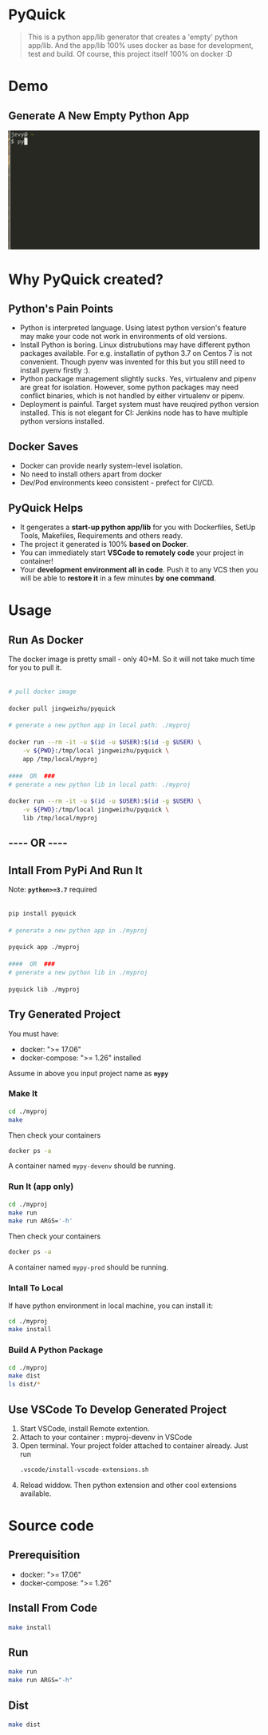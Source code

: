 # PyQuick


> This is a python app/lib generator that creates a 'empty' python app/lib. And the app/lib 100% uses docker as base for development, test and build.
> Of course, this project itself 100% on docker :D


# Demo

## Generate A New Empty Python App 

![pyquick-demo](https://raw.githubusercontent.com/jevyzhu/pyquick/master/pyquick-demo.gif "pyquick-demo")


# Why PyQuick created?

## Python's Pain Points

* Python is interpreted language. Using latest python version's feature may make your code not work in environments of old versions.
* Install Python is boring. Linux distrubutions may have different python packages available. For e.g. installatin of python 3.7 on Centos 7 is not convenient. Though pyenv was invented for this but you still need to install pyenv firstly :).
* Python package management slightly sucks. Yes, virtualenv and pipenv are great for isolation. However, some python packages may need conflict binaries, which is not handled by either virtualenv or pipenv.
* Deployment is painful. Target system must have reuqired python version installed. This is not elegant for CI: Jenkins node has to have multiple python versions installed.

## Docker Saves

* Docker can provide nearly system-level isolation.
* No need to install others apart from docker
* Dev/Pod environments keeo consistent - prefect for CI/CD.

## PyQuick Helps

* It gengerates a **start-up python app/lib** for you with Dockerfiles, SetUp Tools, Makefiles, Requirements and others ready.
* The project it generated is 100% **based on Docker**.
* You can immediately start **VSCode to remotely code** your project in container!
* Your **development environment all in code**. Push it to any VCS then you will be able to **restore it** in a few minutes **by one command**.


# Usage

## Run As Docker

The docker image is pretty small - only 40+M.
So it will not take much time for you to pull it.

```bash

# pull docker image

docker pull jingweizhu/pyquick

# generate a new python app in local path: ./myproj

docker run --rm -it -u $(id -u $USER):$(id -g $USER) \
    -v ${PWD}:/tmp/local jingweizhu/pyquick \
    app /tmp/local/myproj

####  OR  ###
# generate a new python lib in local path: ./myproj

docker run --rm -it -u $(id -u $USER):$(id -g $USER) \
    -v ${PWD}:/tmp/local jingweizhu/pyquick \
    lib /tmp/local/myproj

```

## ---- OR ---- 
## Intall From PyPi And Run It

Note: **`python>=3.7`** required

```bash

pip install pyquick

# generate a new python app in ./myproj

pyquick app ./myproj

####  OR  ###
# generate a new python lib in ./myproj

pyquick lib ./myproj


```

## Try Generated Project
You must have:
* docker: ">= 17.06"
* docker-compose: ">= 1.26"
installed

Assume in above you input project name as **`mypy`**

### Make It

```bash
cd ./myproj
make
```
Then check your containers

```bash
docker ps -a
```

A container named `mypy-devenv` should be running.

### Run It (app only)

```bash
cd ./myproj
make run
make run ARGS='-h'
```
Then check your containers

```bash
docker ps -a
```

A container named `mypy-prod` should be running.

### Intall To Local

If have python environment in local machine, 
you can install it:

```bash
cd ./myproj
make install
```

### Build A Python Package

```bash
cd ./myproj
make dist
ls dist/*
```

## Use VSCode To Develop Generated Project 

1. Start VSCode, install Remote extention.
2. Attach to your container : myproj-devenv in VSCode
3. Open terminal. Your project folder attached to container already. Just run
    ```bash
    .vscode/install-vscode-extensions.sh
    ```
4. Reload widdow. Then python extension and other cool extensions available.


# Source code

## Prerequisition
* docker: ">= 17.06"
* docker-compose: ">= 1.26"

## Install From Code
```bash
make install
```

## Run
```bash
make run
make run ARGS="-h"
```

## Dist
```bash
make dist
```
